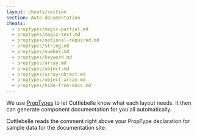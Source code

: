```yaml
---
layout: cheats/section
section: Auto-documentation
cheats:
  - proptypes/magic-partial.md
  - proptypes/magic-text.md
  - proptypes/optional-required.md
  - proptypes/string.md
  - proptypes/number.md
  - proptypes/keyword.md
  - proptypes/array.md
  - proptypes/object.md
  - proptypes/array-object.md
  - proptypes/object-array.md
  - proptypes/hide-from-docs.md
---
```


We use [PropTypes](https://reactjs.org/docs/typechecking-with-proptypes.html) to let Cuttlebelle know what each layout needs. It then can generate component
documentation for you all automatically.

Cuttlebelle reads the comment right above your PropType declaration for sample data for the documentation site.
